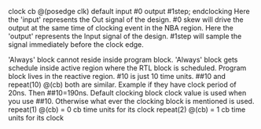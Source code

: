 clock cb @(posedge clk)
	default input #0
			output #1step;
endclocking
Here the 'input' represents the Out signal of the design. #0 skew will drive the output at the same time of clocking event in the NBA region.
Here the 'output' represents the Input signal of the design. #1step will sample the signal immediately before the clock edge.

'Always' block cannot reside inside program block.
'Always' block gets schedule inside active region where the RTL block is scheduled. Program block lives in the reactive region.
   #10 is just 10 time units.
   ##10 and repeat(10) @(cb) both are similar. Example if they have clock period of 20ns. Then ##10=190ns.
   Default clocking block clock value is used when you use ##10. Otherwise what ever the clocking block is mentioned is used.
   repeat(1) @(cb) = 0 cb time units for its clock 
   repeat(2) @(cb) = 1 cb time units for its clock

